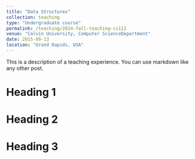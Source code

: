 ```yaml
---
title: "Data Structures"
collection: teaching
type: "Undergraduate course"
permalink: /teaching/2024-fall-teaching-cs112
venue: "Calvin University, Computer ScienceDepartment"
date: 2015-09-13
location: "Grand Rapids, USA"
---
```


This is a description of a teaching experience. You can use markdown like any other post.

Heading 1
======

Heading 2
======

Heading 3
======
